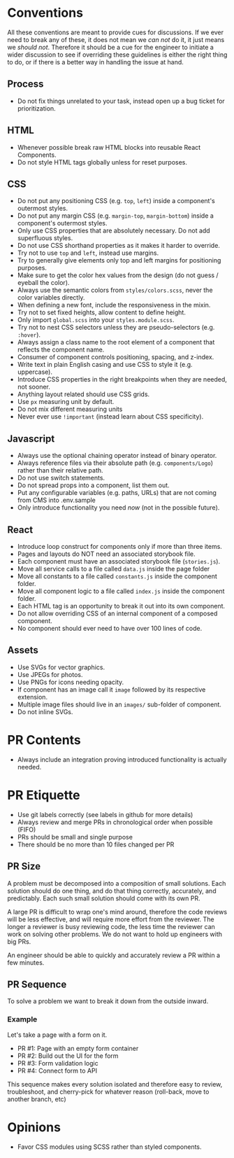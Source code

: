 # Conventions

All these conventions are meant to provide cues for discussions. If we ever need to break any of these, it does not mean we _can not_ do it, it just means we _should not_. Therefore it should be a cue for the engineer to initiate a wider discussion to see if overriding these guidelines is either the right thing to do, or if there is a better way in handling the issue at hand.

## Process

-   Do not fix things unrelated to your task, instead open up a bug ticket for prioritization.

## HTML

-   Whenever possible break raw HTML blocks into reusable React Components.
-   Do not style HTML tags globally unless for reset purposes.

## CSS

-   Do not put any positioning CSS (e.g. `top`, `left`) inside a component's outermost styles.
-   Do not put any margin CSS (e.g. `margin-top`, `margin-bottom`) inside a component's outermost styles.
-   Only use CSS properties that are absolutely necessary. Do not add superfluous styles.
-   Do not use CSS shorthand properties as it makes it harder to override.
-   Try not to use `top` and `left`, instead use margins.
-   Try to generally give elements only top and left margins for positioning purposes.
-   Make sure to get the color hex values from the design (do not guess / eyeball the color).
-   Always use the semantic colors from `styles/colors.scss`, never the color variables directly.
-   When defining a new font, include the responsiveness in the mixin.
-   Try not to set fixed heights, allow content to define height.
-   Only import `global.scss` into your `styles.module.scss`.
-   Try not to nest CSS selectors unless they are pseudo-selectors (e.g. `:hover`).
-   Always assign a class name to the root element of a component that reflects the component name.
-   Consumer of component controls positioning, spacing, and z-index.
-   Write text in plain English casing and use CSS to style it (e.g. uppercase).
-   Introduce CSS properties in the right breakpoints when they are needed, not sooner.
-   Anything layout related should use CSS grids.
-   Use `px` measuring unit by default.
-   Do not mix different measuring units
-   Never ever use `!important` (instead learn about CSS specificity).

## Javascript

-   Always use the optional chaining operator instead of binary operator.
-   Always reference files via their absolute path (e.g. `components/Logo`) rather than their relative path.
-   Do not use switch statements.
-   Do not spread props into a component, list them out.
-   Put any configurable variables (e.g. paths, URLs) that are not coming from CMS into .env.sample
-   Only introduce functionality you need _now_ (not in the possible future).

## React

-   Introduce loop construct for components only if more than three items.
-   Pages and layouts do NOT need an associated storybook file.
-   Each component must have an associated storybook file (`stories.js`).
-   Move all service calls to a file called `data.js` inside the page folder
-   Move all constants to a file called `constants.js` inside the component folder.
-   Move all component logic to a file called `index.js` inside the component folder.
-   Each HTML tag is an opportunity to break it out into its own component.
-   Do not allow overriding CSS of an internal component of a composed component.
-   No component should ever need to have over 100 lines of code.

## Assets

-   Use SVGs for vector graphics.
-   Use JPEGs for photos.
-   Use PNGs for icons needing opacity.
-   If component has an image call it `image` followed by its respective extension.
-   Multiple image files should live in an `images/` sub-folder of component.
-   Do not inline SVGs.

# PR Contents

-   Always include an integration proving introduced functionality is actually needed.

# PR Etiquette

-   Use git labels correctly (see labels in github for more details)
-   Always review and merge PRs in chronological order when possible (FIFO)
-   PRs should be small and single purpose
-   There should be no more than 10 files changed per PR

## PR Size

A problem must be decomposed into a composition of small solutions.  Each solution should do one thing, and do that thing correctly, accurately, and predictably.  Each such small solution should come with its own PR.

A large PR is difficult to wrap one's mind around, therefore the code reviews will be less effective, and will require more effort from the reviewer.  The longer a reviewer is busy reviewing code, the less time the reviewer can work on solving other problems.  We do not want to hold up engineers with big PRs.

An engineer should be able to quickly and accurately review a PR within a few minutes.

## PR Sequence

To solve a problem we want to break it down from the outside inward.

### Example

Let's take a page with a form on it.

* PR #1: Page with an empty form container
* PR #2: Build out the UI for the form
* PR #3: Form validation logic
* PR #4: Connect form to API

This sequence makes every solution isolated and therefore easy to review, troubleshoot, and cherry-pick for whatever reason (roll-back, move to another branch, etc)

# Opinions

-    Favor CSS modules using SCSS rather than styled components.
